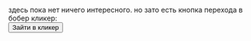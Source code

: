 здесь пока нет ничего интересного. но зато есть кнопка перехода в бобер кликер:<br>
<button onclick="window.location.replace ('/bober-game.mygamesonline.org'); ">Зайти в кликер</button>

